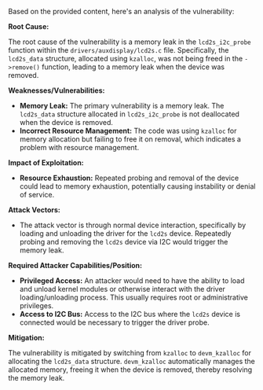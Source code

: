 Based on the provided content, here's an analysis of the vulnerability:

**Root Cause:**

The root cause of the vulnerability is a memory leak in the `lcd2s_i2c_probe` function within the `drivers/auxdisplay/lcd2s.c` file. Specifically, the `lcd2s_data` structure, allocated using `kzalloc`, was not being freed in the `->remove()` function, leading to a memory leak when the device was removed.

**Weaknesses/Vulnerabilities:**

- **Memory Leak:** The primary vulnerability is a memory leak. The `lcd2s_data` structure allocated in `lcd2s_i2c_probe` is not deallocated when the device is removed.
- **Incorrect Resource Management:** The code was using `kzalloc` for memory allocation but failing to free it on removal, which indicates a problem with resource management.

**Impact of Exploitation:**

- **Resource Exhaustion:** Repeated probing and removal of the device could lead to memory exhaustion, potentially causing instability or denial of service.

**Attack Vectors:**

- The attack vector is through normal device interaction, specifically by loading and unloading the driver for the `lcd2s` device. Repeatedly probing and removing the `lcd2s` device via I2C would trigger the memory leak.

**Required Attacker Capabilities/Position:**

- **Privileged Access:** An attacker would need to have the ability to load and unload kernel modules or otherwise interact with the driver loading/unloading process. This usually requires root or administrative privileges.
- **Access to I2C Bus:** Access to the I2C bus where the `lcd2s` device is connected would be necessary to trigger the driver probe.

**Mitigation:**

The vulnerability is mitigated by switching from `kzalloc` to `devm_kzalloc` for allocating the `lcd2s_data` structure. `devm_kzalloc` automatically manages the allocated memory, freeing it when the device is removed, thereby resolving the memory leak.